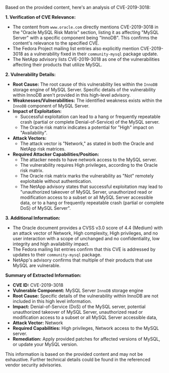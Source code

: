Based on the provided content, here's an analysis of CVE-2019-3018:

**1. Verification of CVE Relevance:**

   - The content from `www.oracle.com` directly mentions CVE-2019-3018 in the "Oracle MySQL Risk Matrix" section, listing it as affecting "MySQL Server" with a specific component being "InnoDB". This confirms the content's relevance to the specified CVE.
   - The Fedora Project mailing list entries also explicitly mention CVE-2019-3018 as a vulnerability fixed in their `community-mysql` package update.
   - The NetApp advisory lists CVE-2019-3018 as one of the vulnerabilities affecting their products that utilize MySQL.

**2. Vulnerability Details:**

   - **Root Cause:** The root cause of this vulnerability lies within the `InnoDB` storage engine of MySQL Server. Specific details of the vulnerability within InnoDB aren't provided in this high-level advisory.
   - **Weaknesses/Vulnerabilities:** The identified weakness exists within the `InnoDB` component of MySQL Server.
   - **Impact of Exploitation:**
      - Successful exploitation can lead to a hang or frequently repeatable crash (partial or complete Denial-of-Service) of the MySQL server.
      - The Oracle risk matrix indicates a potential for "High" impact on "Availability".
   - **Attack Vectors:**
      - The attack vector is "Network," as stated in both the Oracle and NetApp risk matrices.
   - **Required Attacker Capabilities/Position:**
      - The attacker needs to have network access to the MySQL server.
      - The vulnerability requires High privileges, according to the Oracle risk matrix.
      - The Oracle risk matrix marks the vulnerability as "Not" remotely exploitable without authentication.
      - The NetApp advisory states that successful exploitation may lead to "unauthorized takeover of MySQL Server, unauthorized read or modification access to a subset or all MySQL Server accessible data, or to a hang or frequently repeatable crash (partial or complete DoS) of MySQL Server".

**3. Additional Information:**

   - The Oracle document provides a CVSS v3.0 score of 4.4 (Medium) with an attack vector of Network, High complexity, High privileges, and no user interaction with a scope of unchanged and no confidentiality, low integrity and high availability impact.
   - The Fedora mailing list entries confirm that this CVE is addressed by updates to their `community-mysql` package.
   - NetApp's advisory confirms that multiple of their products that use MySQL are vulnerable.

**Summary of Extracted Information:**

- **CVE ID:** CVE-2019-3018
- **Vulnerable Component:** MySQL Server `InnoDB` storage engine
- **Root Cause:**  Specific details of the vulnerability within InnoDB are not included in this high level information.
- **Impact:**  Denial-of-Service (DoS) of the MySQL server, potential unauthorized takeover of MySQL Server, unauthorized read or modification access to a subset or all MySQL Server accessible data,
- **Attack Vector:** Network
- **Required Capabilities:** High privileges, Network access to the MySQL server.
- **Remediation:**  Apply provided patches for affected versions of MySQL, or update your MySQL version.

This information is based on the provided content and may not be exhaustive. Further technical details could be found in the referenced vendor security advisories.